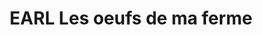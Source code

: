 ---
title: "EARL Les oeufs de ma ferme"
url: /marigny-les-usages/earl-les-oeufs-de-ma-ferme/
shop: Hofladen
---